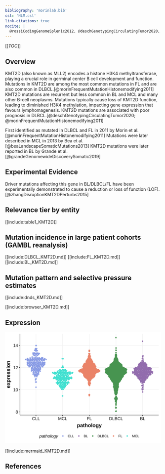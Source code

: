 ```yaml
---
bibliography: 'morinlab.bib'
csl: 'NLM.csl'
link-citations: true
nocite: |
  @rossiCodingGenomeSplenic2012, @deschGenotypingCirculatingTumor2020, @morinFrequentMutationHistonemodifying2011, @beaLandscapeSomaticMutations2013
---
```

[[_TOC_]]

## Overview
KMT2D (also known as MLL2) encodes a histone H3K4 methyltransferase, playing a crucial role in germinal center B cell development and function. 
Mutations in KMT2D are among the most common mutations in FL and are also common in DLBCL.[@morinFrequentMutationHistonemodifying2011]
 KMT2D mutations are recurrent but less common in BL and MCL and many other B-cell neoplasms. Mutations typically cause loss of KMT2D function, leading to diminished H3K4 methylation, impacting gene expression that favours lymphomagenesis. 
 KMT2D mutations are associated with poor prognosis in DLBCL.[@deschGenotypingCirculatingTumor2020; @morinFrequentMutationHistonemodifying2011]

First identified as mutated in DLBCL and FL in 2011 by Morin et al.[@morinFrequentMutationHistonemodifying2011]
Mutations were later described in MCL in 2013 by Bea et al.[@beaLandscapeSomaticMutations2013] KMT2D mutations were later reported in BL by Grande et al.[@grandeGenomewideDiscoverySomatic2019]


## Experimental Evidence

Driver mutations affecting this gene in BL/DLBCL/FL have been experimentally demonstrated to cause a reduction or loss of function (LOF).[@zhangDisruptionKMT2DPerturbs2015]

## Relevance tier by entity

[[include:table1_KMT2D]]

## Mutation incidence in large patient cohorts (GAMBL reanalysis)

[[include:DLBCL_KMT2D.md]]
[[include:FL_KMT2D.md]]
[[include:BL_KMT2D.md]]

## Mutation pattern and selective pressure estimates

[[include:dnds_KMT2D.md]]

[[include:browser_KMT2D.md]]

## Expression
![](images/gene_expression/KMT2D_by_pathology.svg)





[[include:mermaid_KMT2D.md]]

## References

<!-- ORIGIN: morinFrequentMutationHistonemodifying2011 -->
<!-- FL: morinFrequentMutationHistonemodifying2011 -->
<!-- BL: grandeGenomewideDiscoverySomatic2019 -->
<!-- BL: grandeGenomewideDiscoverySomatic2019 -->
<!-- DLBCL: morinFrequentMutationHistonemodifying2011 -->
<!-- MCL: beaLandscapeSomaticMutations2013 -->
<!-- MZL: rossiCodingGenomeSplenic2012c -->
 <!-- PMBL: deschGenotypingCirculatingTumor2020 -->

